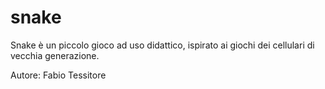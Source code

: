 # snake
Snake è un piccolo gioco ad uso didattico, ispirato ai giochi dei cellulari di vecchia generazione. 

Autore: Fabio Tessitore
